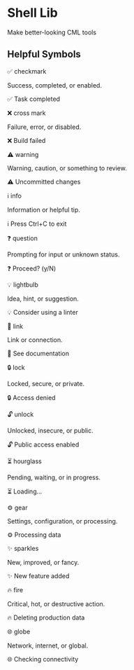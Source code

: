 # Shell Lib
Make better-looking CML tools

## Helpful Symbols

✅ checkmark

Success, completed, or enabled.

✅ Task completed

❌ cross mark

Failure, error, or disabled.

❌ Build failed

⚠️ warning

Warning, caution, or something to review.

⚠️ Uncommitted changes

ℹ️ info

Information or helpful tip.

ℹ️ Press Ctrl+C to exit

❓ question

Prompting for input or unknown status.

❓ Proceed? (y/N)

💡 lightbulb

Idea, hint, or suggestion.

💡 Consider using a linter

🔗 link

Link or connection.

🔗 See documentation

🔒 lock

Locked, secure, or private.

🔒 Access denied

🔓 unlock

Unlocked, insecure, or public.

🔓 Public access enabled

⏳ hourglass

Pending, waiting, or in progress.

⏳ Loading...

⚙️ gear

Settings, configuration, or processing.

⚙️ Processing data

✨ sparkles

New, improved, or fancy.

✨ New feature added

🔥 fire

Critical, hot, or destructive action.

🔥 Deleting production data

🌐 globe

Network, internet, or global.

🌐 Checking connectivity
